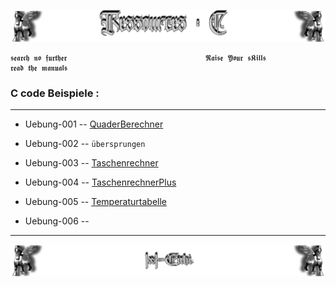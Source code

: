<!--  library to learn C   📓📚  -->
![Lamassu_c](https://github.com/IxI-Enki/IxI-Enki/blob/main/.dev/visual/Lamassu_Ressources_C%20%5B(Kopfzeile)(tiny)%5D.png?raw=true)

    𝖘𝖊𝖆𝖗𝖈𝖍 𝖓𝖔 𝖋𝖚𝖗𝖙𝖍𝖊𝖗                               𝕽𝖆𝖎𝖘𝖊 𝖄𝖔𝖚𝖗 𝖘𝕶𝖎𝖑𝖑𝖘                               𝖗𝖊𝖆𝖉 𝖙𝖍𝖊 𝖒𝖆𝖓𝖚𝖆𝖑𝖘
 
### C code Beispiele :  
---

- Uebung-001 -- [QuaderBerechner](https://github.com/IxI-Enki/Uebung-cabspr-00)  
- Uebung-002 -- ```übersprungen```  
- Uebung-003 -- [Taschenrechner](https://github.com/IxI-Enki/Uebung-cabspr-003)  
- Uebung-004 -- [TaschenrechnerPlus](https://github.com/IxI-Enki/Uebung-cabspr-004)  
- Uebung-005 -- [Temperaturtabelle](https://github.com/IxI-Enki/Uebung-cabspr-005)  
- Uebung-006 --  


  <!-- *<details><summary><sup>NEXT WORK</sup></summary>* -->



---
<!--  🧠by: github.com/IxI-Enki💭  -->
![Lamassu_(x2)](https://github.com/IxI-Enki/IxI-Enki/blob/main/.dev/visual/Lamassu_IxI-Enki%20%5B(Fusszeile)(tiny)%5D.png?raw=true)

